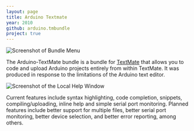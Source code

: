 ```yaml
---
layout: page
title: Arduino Textmate
year: 2010
github: arduino.tmbundle
project: true
--- 
```


![Screenshot of Bundle Menu][1]

The Arduino-TextMate bundle is a bundle for [TextMate][2] that allows you to code and upload Arduino projects entirely from within TextMate. It was produced in response to the limitations of the Arduino text editor.

![Screenshot of the Local Help Window][3]

Current features include syntax highlighting, code completion, snippets, compiling/uploading, inline help and simple serial port monitoring. Planned features include better support for multiple files, better serial port monitoring, better device selection, and better error reporting, among others.

[1]: http://nas.sr/arduino-tmbundle/menu.png
[2]: http://macromates.com/
[3]: http://nas.sr/arduino-tmbundle/local-help.png